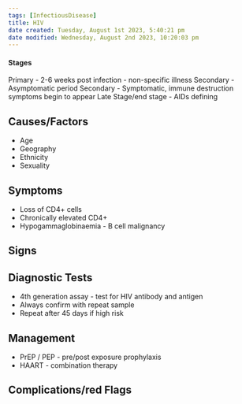 ```yaml
---
tags: [InfectiousDisease]
title: HIV
date created: Tuesday, August 1st 2023, 5:40:21 pm
date modified: Wednesday, August 2nd 2023, 10:20:03 pm
---
```

#### Stages

Primary - 2-6 weeks post infection - non-specific illness
Secondary - Asymptomatic period
Secondary - Symptomatic, immune destruction symptoms begin to appear
Late Stage/end stage - AIDs defining

## Causes/Factors

- Age
- Geography
- Ethnicity
- Sexuality

## Symptoms

- Loss of CD4+ cells
- Chronically elevated CD4+
- Hypogammaglobinaemia - B cell malignancy

## Signs

## Diagnostic Tests

- 4th generation assay - test for HIV antibody and antigen
- Always confirm with repeat sample
- Repeat after 45 days if high risk

## Management

- PrEP / PEP - pre/post exposure prophylaxis
- HAART - combination therapy

## Complications/red Flags

